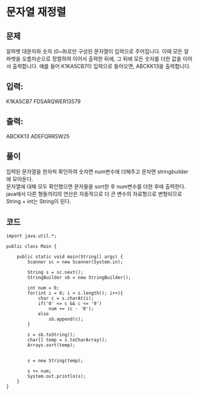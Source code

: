 # 문자열 재정렬
## 문제
알파벳 대문자와 숫자 (0~9)로만 구성된 문자열이 입력으로 주어집니다. 이때 모든 알파벳을 오름차순으로 정렬하여 이어서 출력한 뒤에, 그 뒤에 모든 숫자를 더한 값을 이어서 출력합니다.
예를 들어 K1KA5CB7이 입력으로 들어오면, ABCKK13을 출력합니다.

## 입력:
K1KA5CB7
FDSARQWER13579

## 출력:
ABCKK13
ADEFQRRSW25

## 풀이
입력된 문자열을 한자씩 확인하여 숫자면 num변수에 더해주고 문자면 stringbuilder에 모아둔다.  
문자열에 대해 모두 확인했으면 문자들을 sort한 후 num변수를 더한 후에 출력한다.  
java에서 다른 형들끼리의 연산은 자동적으로 더 큰 변수의 자료형으로 변형되므로 String + int는 String이 된다.

## 코드
```
import java.util.*;

public class Main {

    public static void main(String[] args) {
        Scanner sc = new Scanner(System.in);

        String s = sc.next();
        StringBuilder sb = new StringBuilder();

        int num = 0;
        for(int i = 0; i < s.length(); i++){
            char c = s.charAt(i);
            if('0' <= c && c <= '9')
                num += (c - '0');
            else
                sb.append(c);
        }

        s = sb.toString();
        char[] temp = s.toCharArray();
        Arrays.sort(temp);


        s = new String(temp);

        s += num;
        System.out.println(s);
    }
}
```
